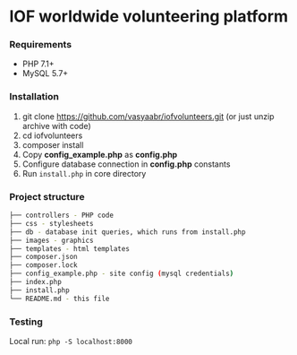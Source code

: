 # IOF worldwide volunteering platform

### Requirements

- PHP 7.1+
- MySQL 5.7+

### Installation

1. git clone https://github.com/vasyaabr/iofvolunteers.git (or just unzip archive with code)
2. cd iofvolunteers
3. composer install
4. Copy **config_example.php** as **config.php**
5. Configure database connection in **config.php** constants
6. Run `install.php` in core directory

### Project structure

```bash
├── controllers - PHP code
├── css - stylesheets
├── db - database init queries, which runs from install.php
├── images - graphics
├── templates - html templates
├── composer.json
├── composer.lock
├── config_example.php - site config (mysql credentials)
├── index.php
├── install.php
└── README.md - this file
```

### Testing

Local run: `php -S localhost:8000` 
